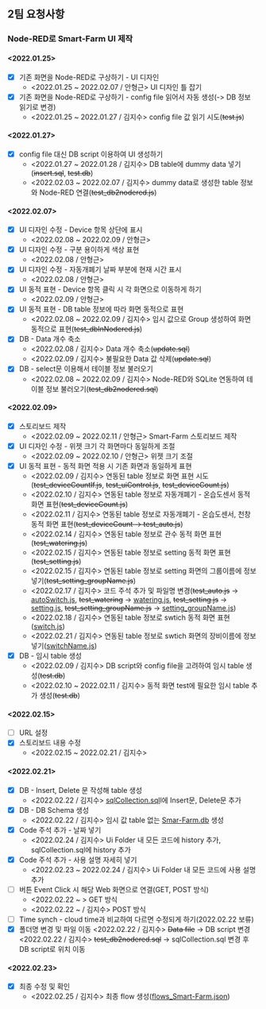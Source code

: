 ## 2팀 요청사항

### Node-RED로 Smart-Farm UI 제작

#### <2022.01.25>
- [X] 기존 화면을 Node-RED로 구상하기 - UI 디자인
    - <2022.01.25 ~ 2022.02.07 / 안형근> UI 디자인 틀 잡기
- [X] 기존 화면을 Node-RED로 구상하기 - config file 읽어서 자동 생성(-> DB 정보 읽기로 변경)
    - <2022.01.25 ~ 2022.01.27 / 김지수> config file 값 읽기 시도(~~test.js~~)

#### <2022.01.27>
- [X] config file 대신 DB script 이용하여 UI 생성하기
    - <2022.01.27 ~ 2022.01.28 / 김지수> DB table에 dummy data 넣기(~~insert.sql~~, ~~test.db~~)
    - <2022.02.03 ~ 2022.02.07 / 김지수> dummy data로 생성한 table 정보와 Node-RED 연결(~~test_db2nodered.js~~)

#### <2022.02.07>

- [X] UI 디자인 수정 - Device 항목 상단에 표시 
    - <2022.02.08 ~ 2022.02.09 / 안형근>
- [X] UI 디자인 수정 - 구분 용이하게 색상 표현 
    - <2022.02.08 / 안형근> 
- [X] UI 디자인 수정 - 자동개폐기 날짜 부분에 현재 시간 표시
    - <2022.02.08 / 안형근> 
- [X] UI 동적 표현 - Device 항목 클릭 시 각 화면으로 이동하게 하기
    - <2022.02.09 / 안형근> 
- [X] UI 동적 표현 - DB table 정보에 따라 화면 동적으로 표현
    - <2022.02.08 ~ 2022.02.09 / 김지수> 임시 값으로 Group 생성하여 화면 동적으로 표현(~~test_dbInNodered.js~~)
- [X] DB - Data 개수 축소
    - <2022.02.08 / 김지수> Data 개수 축소(~~update.sql~~)
    - <2022.02.09 / 김지수> 불필요한 Data 값 삭제(~~update.sql~~)
- [X] DB - select문 이용해서 테이블 정보 불러오기
    - <2022.02.08 ~ 2022.02.09 / 김지수> Node-RED와 SQLite 연동하여 테이블 정보 불러오기(~~test_db2nodered.sql~~)

#### <2022.02.09>
- [X] 스토리보드 제작
    - <2022.02.09 ~ 2022.02.11 / 안형근> Smart-Farm 스토리보드 제작
- [X] UI 디자인 수정 - 위젯 크기 각 화면마다 동일하게 조절
    - <2022.02.09 ~ 2022.02.10 / 안형근> 위젯 크기 조절
- [X] UI 동적 표현 - 동적 화면 적용 시 기존 화면과 동일하게 표현
    - <2022.02.09 / 김지수> 연동된 table 정보로 화면 표현 시도(~~test_deviceCountIf.js~~, ~~test_uiControl.js~~, ~~test_deviceCount.js~~)
    - <2022.02.10 / 김지수> 연동된 table 정보로 자동개폐기 - 온습도센서 동적 화면 표현(~~test_deviceCount.js~~)
    - <2022.02.11 / 김지수> 연동된 table 정보로 자동개폐기 - 온습도센서, 천창 동적 화면 표현(~~test_deviceCount -> test_auto.js~~)
    - <2022.02.14 / 김지수> 연동된 table 정보로 관수 동적 화면 표현(~~test_watering.js~~)
    - <2022.02.15 / 김지수> 연동된 table 정보로 setting 동적 화면 표현(~~test_setting.js~~)
    - <2022.02.15 / 김지수> 연동된 table 정보로 setting 화면의 그룹이름에 정보 넣기(~~test_setting_groupName.js~~)
    - <2022.02.17 / 김지수> 코드 주석 추가 및 파일명 변경(~~test_auto.js~~ -> <a href='https://github.com/ssufunny/Internship-2022Winter/blob/main/01.25-02.25/Ui/autoSwitch.js'>autoSwitch.js</a>, ~~test_watering~~ -> <a href='https://github.com/ssufunny/Internship-2022Winter/blob/main/01.25-02.25/Ui/watering.js'>watering.js</a>, ~~test_setting.js~~ -> <a href='https://github.com/ssufunny/Internship-2022Winter/blob/main/01.25-02.25/Ui/setting.js'>setting.js</a>, ~~test_setting_groupName.js~~ -> <a href='https://github.com/ssufunny/Internship-2022Winter/blob/main/01.25-02.25/Ui/setting_groupName.js'>setting_groupName.js</a>)
    - <2022.02.18 / 김지수> 연동된 table 정보로 swtich 동적 화면 표현(<a href='https://github.com/ssufunny/Internship-2022Winter/blob/main/01.25-02.25/Ui/switch.js'>switch.js</a>)
    - <2022.02.21 / 김지수> 연동된 table 정보로 swtich 화면의 장비이름에 정보 넣기(<a href='https://github.com/ssufunny/Internship-2022Winter/blob/main/01.25-02.25/Ui/switchName.js'>switchName.js</a>)
- [X] DB - 임시 table 생성
    - <2022.02.09 / 김지수> DB script와 config file을 고려하여 임시 table 생성(~~test.db~~)
    - <2022.02.10 ~ 2022.02.11 / 김지수> 동적 화면 test에 필요한 임시 table 추가 생성(~~test.db~~)

#### <2022.02.15>
- [ ] URL 설정
- [X] 스토리보드 내용 수정
    - <2022.02.15 ~ 2022.02.21 / 김지수> 

#### <2022.02.21>
- [X] DB - Insert, Delete 문 작성해 table 생성
    - <2022.02.22 / 김지수> <a href='https://github.com/ssufunny/Internship-2022Winter/blob/main/01.25-02.25/DB%20script/sqlCollection.sql'>sqlCollection.sql</a>l에 Insert문, Delete문 추가
- [X] DB - DB Schema 생성
    - <2022.02.22 / 김지수> 임시 값 table 없는 <a href='https://github.com/ssufunny/Internship-2022Winter/blob/main/01.25-02.25/DB%20script/Smart-Farm.db'>Smar-Farm.db</a> 생성
- [X] Code 주석 추가 - 날짜 넣기
    - <2022.02.24 / 김지수> Ui Folder 내 모든 코드에 history 추가, sqlCollection.sql에 history 추가
- [X] Code 주석 추가 - 사용 설명 자세히 넣기
    - <2022.02.23 ~ 2022.02.24 / 김지수> Ui Folder 내 모든 코드에 사용 설명 추가
- [ ] 버튼 Event Click 시 해당 Web 화면으로 연결(GET, POST 방식)
    - <2022.02.22 ~ > GET 방식
    - <2022.02.22 ~ / 김지수> POST 방식
- [ ] Time synch - cloud time과 비교하여 다르면 수정되게 하기(2022.02.22 보류)
- [X] 폴더명 변경 및 파일 이동
    <2022.02.22 / 김지수> ~~Data file~~ -> DB script 변경
    <2022.02.22 / 김지수> ~~test_db2nodered.sql~~ -> sqlCollection.sql 변경 후 DB script로 위치 이동

#### <2022.02.23>
- [X] 최종 수정 및 확인
    - <2022.02.25 / 김지수> 최종 flow 생성(<a href='https://github.com/ssufunny/Internship-2022Winter/blob/main/01.25-02.25/Flows/flows_Smart-Farm.json'>flows_Smart-Farm.json</a>)